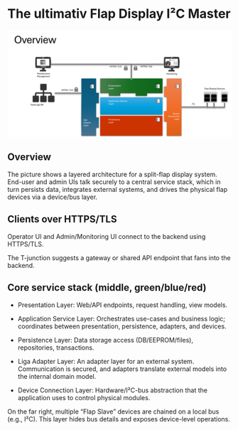 # The ultimativ Flap Display I²C Master

![](images//Overview.png)

## Overview
The picture shows a layered architecture for a split-flap display system. End-user and admin UIs talk securely to a central service stack, which in turn persists data, integrates external systems, and drives the physical flap devices via a device/bus layer.

## Clients over HTTPS/TLS

Operator UI and Admin/Monitoring UI connect to the backend using HTTPS/TLS.

The T-junction suggests a gateway or shared API endpoint that fans into the backend.

## Core service stack (middle, green/blue/red)

* Presentation Layer: 
Web/API endpoints, request handling, view models.

* Application Service Layer: 
Orchestrates use-cases and business logic; coordinates between presentation, persistence, adapters, and devices.

* Persistence Layer: Data storage access (DB/EEPROM/files), repositories, transactions.

* Liga Adapter Layer: 
An adapter layer for an external system. Communication is secured, and adapters translate external models into the internal domain model.

* Device Connection Layer: 
Hardware/I²C-bus abstraction that the application uses to control physical modules.

On the far right, multiple “Flap Slave” devices are chained on a local bus (e.g., I²C). This layer hides bus details and exposes device-level operations.